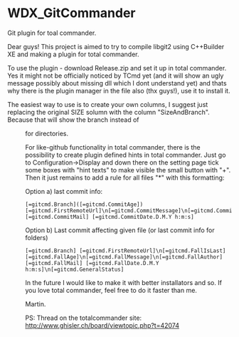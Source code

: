 # WDX_GitCommander
Git plugin for toal commander.

Dear guys! This project is aimed to try to compile libgit2 using C++Builder XE and making a plugin for total commander.

To use the plugin - download Release.zip and set it up in total commander.
Yes it might not be officially noticed by TCmd yet (and it will show an ugly message possibly about missing dll which I dont understand yet) and thats why there is the plugin manager in the file also (thx guys!), use it to install it.

The easiest way to use is to create your own columns, I suggest just replacing the original SIZE solumn with the column "SizeAndBranch".
Because that will show the branch instead of <DIR> for directories.

For like-github functionality in total commander, there is the possibility to create plugin defined hints in total commander.
Just go to Configuration->Display and down there on the setting page tick some boxes with "hint texts" to make visible the small button with "+".
Then it just remains to add a rule for all files "*" with this formatting:

Option a) last commit info:
```
[=gitcmd.Branch]([=gitcmd.CommitAge]) [=gitcmd.FirstRemoteUrl]\n[=gitcmd.CommitMessage]\n[=gitcmd.CommitAuthor] [=gitcmd.CommitMail] [=gitcmd.CommitDate.D.M.Y h:m:s]
```

Option b) Last commit affecting given file (or last commit info for folders)
```
[=gitcmd.Branch] [=gitcmd.FirstRemoteUrl]\n[=gitcmd.FallIsLast] [=gitcmd.FallAge]\n[=gitcmd.FallMessage]\n[=gitcmd.FallAuthor] [=gitcmd.FallMail] [=gitcmd.FallDate.D.M.Y h:m:s]\n[=gitcmd.GeneralStatus]
```


In the future I would like to make it with better installators and so. If you love total commander, feel free to do it faster than me.

Martin.

PS: Thread on the totalcommander site: http://www.ghisler.ch/board/viewtopic.php?t=42074
